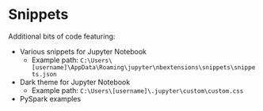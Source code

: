 # Snippets

Additional bits of code featuring:
- Various snippets for Jupyter Notebook
    - Example path: `C:\Users\[username]\AppData\Roaming\jupyter\nbextensions\snippets\snippets.json`
- Dark theme for Jupyter Notebook
    - Example path: `C:\Users\[username]\.jupyter\custom\custom.css`
- PySpark examples
